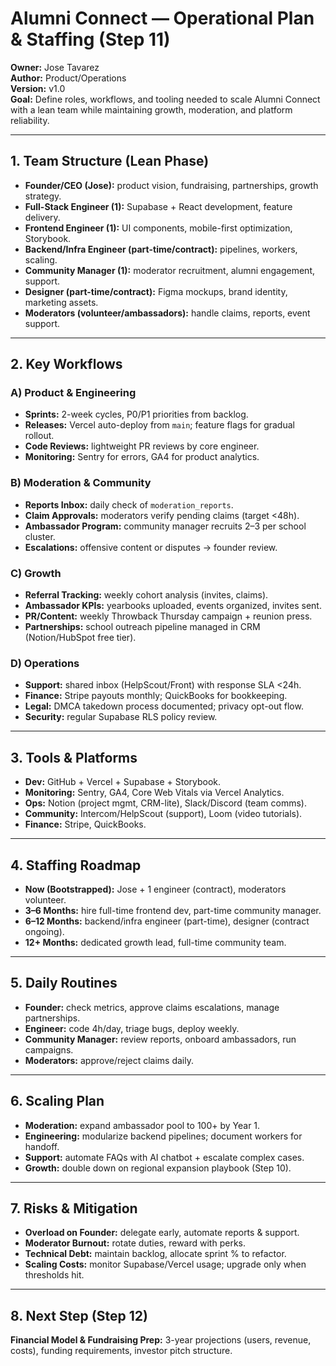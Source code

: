 # Alumni Connect — Operational Plan & Staffing (Step 11)

**Owner:** Jose Tavarez  
**Author:** Product/Operations  
**Version:** v1.0  
**Goal:** Define roles, workflows, and tooling needed to scale Alumni Connect with a lean team while maintaining growth, moderation, and platform reliability.

---

## 1. Team Structure (Lean Phase)
- **Founder/CEO (Jose):** product vision, fundraising, partnerships, growth strategy.
- **Full-Stack Engineer (1):** Supabase + React development, feature delivery.
- **Frontend Engineer (1):** UI components, mobile-first optimization, Storybook.
- **Backend/Infra Engineer (part-time/contract):** pipelines, workers, scaling.
- **Community Manager (1):** moderator recruitment, alumni engagement, support.
- **Designer (part-time/contract):** Figma mockups, brand identity, marketing assets.
- **Moderators (volunteer/ambassadors):** handle claims, reports, event support.

---

## 2. Key Workflows

### A) Product & Engineering
- **Sprints:** 2-week cycles, P0/P1 priorities from backlog.
- **Releases:** Vercel auto-deploy from `main`; feature flags for gradual rollout.
- **Code Reviews:** lightweight PR reviews by core engineer.
- **Monitoring:** Sentry for errors, GA4 for product analytics.

### B) Moderation & Community
- **Reports Inbox:** daily check of `moderation_reports`.
- **Claim Approvals:** moderators verify pending claims (target <48h).
- **Ambassador Program:** community manager recruits 2–3 per school cluster.
- **Escalations:** offensive content or disputes → founder review.

### C) Growth
- **Referral Tracking:** weekly cohort analysis (invites, claims).
- **Ambassador KPIs:** yearbooks uploaded, events organized, invites sent.
- **PR/Content:** weekly Throwback Thursday campaign + reunion press.
- **Partnerships:** school outreach pipeline managed in CRM (Notion/HubSpot free tier).

### D) Operations
- **Support:** shared inbox (HelpScout/Front) with response SLA <24h.
- **Finance:** Stripe payouts monthly; QuickBooks for bookkeeping.
- **Legal:** DMCA takedown process documented; privacy opt-out flow.
- **Security:** regular Supabase RLS policy review.

---

## 3. Tools & Platforms
- **Dev:** GitHub + Vercel + Supabase + Storybook.
- **Monitoring:** Sentry, GA4, Core Web Vitals via Vercel Analytics.
- **Ops:** Notion (project mgmt, CRM-lite), Slack/Discord (team comms).
- **Community:** Intercom/HelpScout (support), Loom (video tutorials).
- **Finance:** Stripe, QuickBooks.

---

## 4. Staffing Roadmap
- **Now (Bootstrapped):** Jose + 1 engineer (contract), moderators volunteer.
- **3–6 Months:** hire full-time frontend dev, part-time community manager.
- **6–12 Months:** backend/infra engineer (part-time), designer (contract ongoing).
- **12+ Months:** dedicated growth lead, full-time community team.

---

## 5. Daily Routines
- **Founder:** check metrics, approve claims escalations, manage partnerships.
- **Engineer:** code 4h/day, triage bugs, deploy weekly.
- **Community Manager:** review reports, onboard ambassadors, run campaigns.
- **Moderators:** approve/reject claims daily.

---

## 6. Scaling Plan
- **Moderation:** expand ambassador pool to 100+ by Year 1.
- **Engineering:** modularize backend pipelines; document workers for handoff.
- **Support:** automate FAQs with AI chatbot + escalate complex cases.
- **Growth:** double down on regional expansion playbook (Step 10).

---

## 7. Risks & Mitigation
- **Overload on Founder:** delegate early, automate reports & support.
- **Moderator Burnout:** rotate duties, reward with perks.
- **Technical Debt:** maintain backlog, allocate sprint % to refactor.
- **Scaling Costs:** monitor Supabase/Vercel usage; upgrade only when thresholds hit.

---

## 8. Next Step (Step 12)
**Financial Model & Fundraising Prep:** 3-year projections (users, revenue, costs), funding requirements, investor pitch structure.

